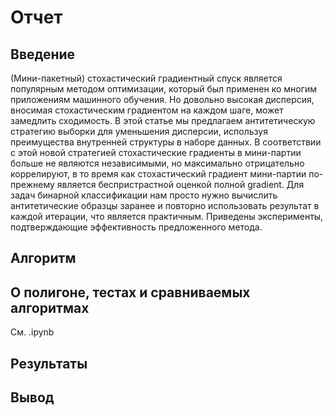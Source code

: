 # Отчет #

## Введение ##
(Мини-пакетный) стохастический градиентный спуск является популярным методом оптимизации, который был применен ко многим приложениям машинного обучения. Но довольно
высокая дисперсия, вносимая стохастическим градиентом на каждом шаге, может замедлить сходимость. В этой статье мы предлагаем антитетическую стратегию выборки для уменьшения дисперсии, используя преимущества внутренней структуры в наборе данных. В соответствии с этой новой стратегией стохастические градиенты в мини-партии больше не являются независимыми, но максимально отрицательно коррелируют, в то время как стохастический градиент мини-партии по-прежнему является беспристрастной оценкой полной gradient. Для задач бинарной классификации нам  просто нужно вычислить антитетические образцы заранее и повторно использовать результат в каждой итерации, что является практичным. Приведены эксперименты, подтверждающие эффективность предложенного метода.

## Алгоритм ##

## О полигоне, тестах и сравниваемых алгоритмах ##
См. .ipynb 
## Результаты ##

## Вывод ##

